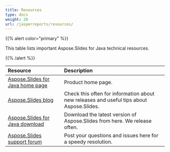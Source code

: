 ```yaml
---
title: Resources
type: docs
weight: 20
url: /jasperreports/resources/
---
```


{{% alert color="primary" %}} 

This table lists important Aspose.Slides for Java technical resources. 

{{% /alert %}} 

|**Resource**|**Description**|
| :- | :- |
|[Aspose.Slides for Java home page](https://products.aspose.com/slides/jasperreports/)|Product home page.|
|[Aspose.Slides blog](https://blog.aspose.com/category/aspose-products/aspose-slides-product-family/)|Check this often for information about new releases and useful tips about Aspose.Slides.|
|[Aspose.Slides for Java download](https://downloads.aspose.com/slides/jasperreport)|Download the latest version of Aspose.Slides from here. We release often.|
|[Aspose.Slides support forum](https://forum.aspose.com/c/slides)|Post your questions and issues here for a speedy resolution.|


